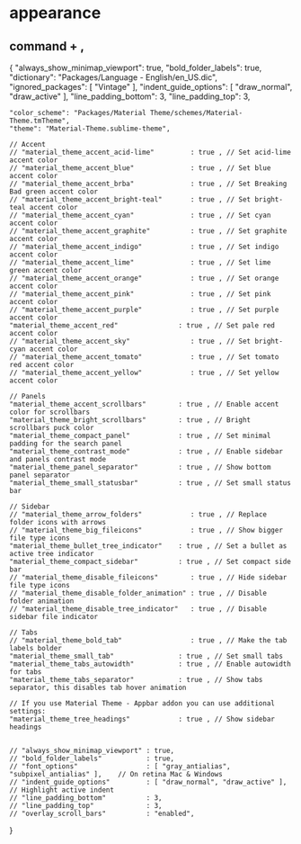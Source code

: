 # appearance
## command + ,



{
    "always_show_minimap_viewport": true,
    "bold_folder_labels": true,
    "dictionary": "Packages/Language - English/en_US.dic",
    "ignored_packages":
    [
        "Vintage"
    ],
    "indent_guide_options":
    [
        "draw_normal",
        "draw_active"
    ],
    "line_padding_bottom": 3,
    "line_padding_top": 3,
    
    
    "color_scheme": "Packages/Material Theme/schemes/Material-Theme.tmTheme",
    "theme": "Material-Theme.sublime-theme",

    // Accent
    // "material_theme_accent_acid-lime"         : true , // Set acid-lime accent color
    // "material_theme_accent_blue"              : true , // Set blue accent color
    // "material_theme_accent_brba"              : true , // Set Breaking Bad green accent color
    // "material_theme_accent_bright-teal"       : true , // Set bright-teal accent color
    // "material_theme_accent_cyan"              : true , // Set cyan accent color
    // "material_theme_accent_graphite"          : true , // Set graphite accent color
    // "material_theme_accent_indigo"            : true , // Set indigo accent color
    // "material_theme_accent_lime"              : true , // Set lime green accent color
    // "material_theme_accent_orange"            : true , // Set orange accent color
    // "material_theme_accent_pink"              : true , // Set pink accent color
    // "material_theme_accent_purple"            : true , // Set purple accent color
    "material_theme_accent_red"               : true , // Set pale red accent color
    // "material_theme_accent_sky"               : true , // Set bright-cyan accent color
    // "material_theme_accent_tomato"            : true , // Set tomato red accent color
    // "material_theme_accent_yellow"            : true , // Set yellow accent color

    // Panels
    "material_theme_accent_scrollbars"        : true , // Enable accent color for scrollbars
    "material_theme_bright_scrollbars"        : true , // Bright scrollbars puck color
    "material_theme_compact_panel"            : true , // Set minimal padding for the search panel
    "material_theme_contrast_mode"            : true , // Enable sidebar and panels contrast mode
    "material_theme_panel_separator"          : true , // Show bottom panel separator
    "material_theme_small_statusbar"          : true , // Set small status bar

    // Sidebar
    // "material_theme_arrow_folders"            : true , // Replace folder icons with arrows
    // "material_theme_big_fileicons"            : true , // Show bigger file type icons
    "material_theme_bullet_tree_indicator"    : true , // Set a bullet as active tree indicator
    "material_theme_compact_sidebar"          : true , // Set compact side bar
    // "material_theme_disable_fileicons"        : true , // Hide sidebar file type icons
    // "material_theme_disable_folder_animation" : true , // Disable folder animation
    // "material_theme_disable_tree_indicator"   : true , // Disable sidebar file indicator

    // Tabs
    // "material_theme_bold_tab"                 : true , // Make the tab labels bolder
    "material_theme_small_tab"                : true , // Set small tabs
    "material_theme_tabs_autowidth"           : true , // Enable autowidth for tabs
    "material_theme_tabs_separator"           : true , // Show tabs separator, this disables tab hover animation

    // If you use Material Theme - Appbar addon you can use additional settings:
    "material_theme_tree_headings"            : true , // Show sidebar headings


    // "always_show_minimap_viewport" : true,
    // "bold_folder_labels"           : true,
    // "font_options"                 : [ "gray_antialias", "subpixel_antialias" ],    // On retina Mac & Windows
    // "indent_guide_options"         : [ "draw_normal", "draw_active" ],   // Highlight active indent
    // "line_padding_bottom"          : 3,
    // "line_padding_top"             : 3,
    // "overlay_scroll_bars"          : "enabled",
}
